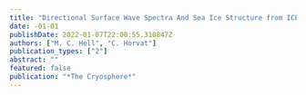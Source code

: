 ```yaml
---
title: "Directional Surface Wave Spectra And Sea Ice Structure from ICEsat-2 Altimeter"
date: -01-01
publishDate: 2022-01-07T22:00:55.310847Z
authors: ["M. C. Hell", "C. Horvat"]
publication_types: ["2"]
abstract: ""
featured: false
publication: "*The Cryosphere*"
---
```


